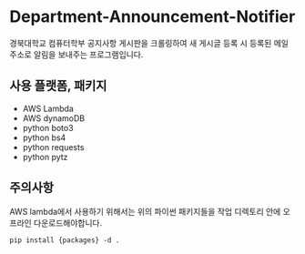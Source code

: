 # Department-Announcement-Notifier
경북대학교 컴퓨터학부 공지사항 게시판을 크롤링하여 새 게시글 등록 시 등록된 메일 주소로 알림을 보내주는 프로그램입니다.

## 사용 플랫폼, 패키지
- AWS Lambda  
- AWS dynamoDB  
- python boto3  
- python bs4  
- python requests  
- python pytz  

## 주의사항
AWS lambda에서 사용하기 위해서는 위의 파이썬 패키지들을 작업 디렉토리 안에 오프라인 다운로드해야합니다.

~~~
pip install {packages} -d .
~~~